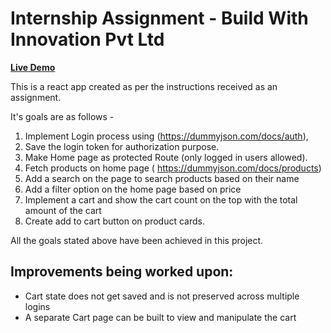 # Internship Assignment - Build With Innovation Pvt Ltd

[**Live Demo**](https://bwi-cart.netlify.app)

This is a react app created as per the instructions received as an assignment.

It's goals are as follows -

1. Implement Login process using (https://dummyjson.com/docs/auth),
2. Save the login token for authorization purpose.
3. Make Home page as protected Route (only logged in users allowed).
4. Fetch products on home page ( https://dummyjson.com/docs/products)
5. Add a search on the page to search products based on their name
6. Add a filter option on the home page based on price
7. Implement a cart and show the cart count on the top with the total amount of the cart
8. Create add to cart button on product cards.

All the goals stated above have been achieved in this project.

## Improvements being worked upon:

- Cart state does not get saved and is not preserved across multiple logins
- A separate Cart page can be built to view and manipulate the cart
